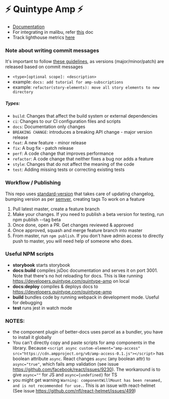 # ⚡ Quintype Amp ⚡

- [Documentation](https://developers.quintype.com/quintype-amp)
- For integrating in malibu, refer [this](https://developers.quintype.com/malibu/tutorial/amp-library-integration.html) doc
- Track lighthouse metrics [here](https://lighthouse-ci.staging.quinpress.com/app/projects/amplib/dashboard)

### Note about writing commit messages

It's important to follow [these guidelines](https://www.conventionalcommits.org/en/v1.0.0/), as versions (major/minor/patch) are released based on commit messages

- `<type>[optional scope]: <description>`
- example: `docs: add tutorial for amp-subscriptions`
- example: `refactor(story-elements): move all story elements to new directory`

##### Types:
- `build`: Changes that affect the build system or external dependencies
- `ci`: Changes to our CI configuration files and scripts
- `docs`: Documentation only changes
- `BREAKING CHANGE`: introduces a breaking API change - major version release
- `feat`: A new feature - minor release
- `fix`: A bug fix - patch release
- `perf`: A code change that improves performance
- `refactor`: A code change that neither fixes a bug nor adds a feature
- `style`: Changes that do not affect the meaning of the code
- `test`: Adding missing tests or correcting existing tests

### Workflow / Publishing

This repo uses [standard-version](https://www.npmjs.com/package/standard-version) that takes care of updating changelog, bumping version as per [semver](https://semver.org/), creating tags
To work on a feature

1. Pull latest master, create a feature branch
2. Make your changes. If you need to publish a beta version for testing, run npm publish --tag beta
3. Once done, open a PR. Get changes reviewed & approved
4. Once approved, squash and merge feature branch into master
5. From master, run `npm publish`. If you don't have admin access to directly push to master, you will need help of someone who does.

### Useful NPM scripts

- **storybook** starts storybook
- **docs:build** compiles jsDoc documentation and serves it on port 3001. Note that there's no hot reloading for docs. This is like running https://developers.quintype.com/quintype-amp on local
- **docs:deploy** compiles & deploys docs to https://developers.quintype.com/quintype-amp
- **build** bundles code by running webpack in development mode. Useful for debugging
- **test** runs jest in watch mode

### NOTES:

- the component plugin of better-docs uses parcel as a bundler, you have to install it globally
- You can't directly copy and paste scripts for amp components in the library. Because `<script async custom-element="amp-access" src="https://cdn.ampproject.org/v0/amp-access-0.1.js"></script>` has boolean attribute `async`. React changes `async` (any boolean attr) to `async="true"`, which fails amp validation (see issue https://github.com/facebook/react/issues/9230). The workaround is to give `async=""` for JS and `async={undefined}` for TS
- you might get warning `Warning: componentWillMount has been renamed, and is not recommended for use.`. This is an issue with react-helmet (See issue https://github.com/nfl/react-helmet/issues/499)
